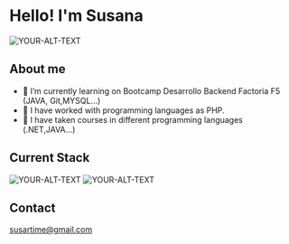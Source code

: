 
# Hello! I'm Susana
<picture>
  <img alt="YOUR-ALT-TEXT" src="YOUR-DEFAULT-IMAGE">
</picture>

## About me

- 🌱 I’m currently learning on Bootcamp Desarrollo Backend Factoria F5 (JAVA, Git,MYSQL...)
- 🔭 I have worked with programming languages as PHP.
- 🔭 I have taken courses in different programming languages (.NET,JAVA...)

## Current Stack
<picture>
  <img alt="YOUR-ALT-TEXT" src="[YOUR-DEFAULT-IMAGE](https://photos.onedrive.com/photo/5CC1AA9195AD361F!28433?view=all)">
</picture>
<picture>
  <img alt="YOUR-ALT-TEXT" src="[YOUR-DEFAULT-IMAGE](https://photos.onedrive.com/photo/5CC1AA9195AD361F!28433?view=all)">
</picture>

## Contact
susartime@gmail.com






